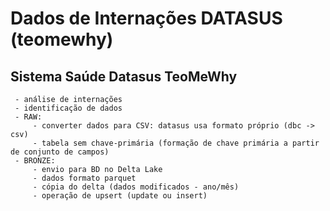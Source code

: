 # Dados de Internações DATASUS (teomewhy)

## Sistema Saúde Datasus TeoMeWhy
	 - análise de internações
	 - identificação de dados
	 - RAW: 
		 - converter dados para CSV: datasus usa formato próprio (dbc -> csv)
		 - tabela sem chave-primária (formação de chave primária a partir de conjunto de campos)
	 - BRONZE:
		 - envio para BD no Delta Lake
		 - dados formato parquet
		 - cópia do delta (dados modificados - ano/mês)
		 - operação de upsert (update ou insert)
